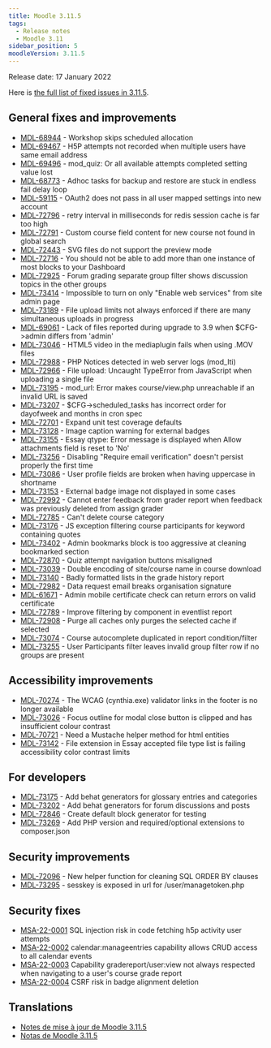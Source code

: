 ```yaml
---
title: Moodle 3.11.5
tags:
  - Release notes
  - Moodle 3.11
sidebar_position: 5
moodleVersion: 3.11.5
---
```

Release date: 17 January 2022

Here is [the full list of fixed issues in 3.11.5](https://tracker.moodle.org/secure/IssueNavigator!executeAdvanced.jspa?jqlQuery=project+%3D+mdl+AND+resolution+%3D+fixed+AND+fixVersion+in+%28%223.11.5%22%29+ORDER+BY+priority+DESC&runQuery=true&clear=true).

## General fixes and improvements

- [MDL-68944](https://tracker.moodle.org/browse/MDL-68944) - Workshop skips scheduled allocation
- [MDL-69467](https://tracker.moodle.org/browse/MDL-69467) - H5P attempts not recorded when multiple users have same email address
- [MDL-69496](https://tracker.moodle.org/browse/MDL-69496) - mod_quiz: Or all available attempts completed setting value lost
- [MDL-68773](https://tracker.moodle.org/browse/MDL-68773) - Adhoc tasks for backup and restore are stuck in endless fail delay loop
- [MDL-59115](https://tracker.moodle.org/browse/MDL-59115) - OAuth2 does not pass in all user mapped settings into new account
- [MDL-72796](https://tracker.moodle.org/browse/MDL-72796) - retry interval in milliseconds for redis session cache is far too high
- [MDL-72791](https://tracker.moodle.org/browse/MDL-72791) - Custom course field content for new course not found in global search
- [MDL-72443](https://tracker.moodle.org/browse/MDL-72443) - SVG files do not support the preview mode
- [MDL-72716](https://tracker.moodle.org/browse/MDL-72716) - You should not be able to add more than one instance of most blocks to your Dashboard
- [MDL-72925](https://tracker.moodle.org/browse/MDL-72925) - Forum grading separate group filter shows discussion topics in the other groups
- [MDL-73414](https://tracker.moodle.org/browse/MDL-73414) - Impossible to turn on only "Enable web services" from site admin page
- [MDL-73189](https://tracker.moodle.org/browse/MDL-73189) - File upload limits not always enforced if there are many simultaneous uploads in progress
- [MDL-69061](https://tracker.moodle.org/browse/MDL-69061) - Lack of files reported during upgrade to 3.9 when $CFG->admin differs from 'admin'
- [MDL-73046](https://tracker.moodle.org/browse/MDL-73046) - HTML5 video in the mediaplugin fails when using  .MOV files
- [MDL-72988](https://tracker.moodle.org/browse/MDL-72988) - PHP Notices detected in web server logs (mod_lti)
- [MDL-72966](https://tracker.moodle.org/browse/MDL-72966) - File upload: Uncaught TypeError from JavaScript when uploading a single file
- [MDL-73195](https://tracker.moodle.org/browse/MDL-73195) - mod_url: Error makes course/view.php unreachable if an invalid URL is saved
- [MDL-73207](https://tracker.moodle.org/browse/MDL-73207) - $CFG->scheduled_tasks has incorrect order for dayofweek and months in cron spec
- [MDL-72701](https://tracker.moodle.org/browse/MDL-72701) - Expand unit test coverage defaults
- [MDL-73128](https://tracker.moodle.org/browse/MDL-73128) - Image caption warning for external badges
- [MDL-73155](https://tracker.moodle.org/browse/MDL-73155) - Essay qtype: Error message is displayed when Allow attachments field is reset to 'No'
- [MDL-73256](https://tracker.moodle.org/browse/MDL-73256) - Disabling "Require email verification" doesn't persist properly the first time
- [MDL-73086](https://tracker.moodle.org/browse/MDL-73086) - User profile fields are broken when having uppercase in shortname
- [MDL-73153](https://tracker.moodle.org/browse/MDL-73153) - External badge image not displayed in some cases
- [MDL-72992](https://tracker.moodle.org/browse/MDL-72992) - Cannot enter feedback from grader report when feedback was previously deleted from assign grader
- [MDL-72785](https://tracker.moodle.org/browse/MDL-72785) - Can't delete course category
- [MDL-73176](https://tracker.moodle.org/browse/MDL-73176) - JS exception filtering course participants for keyword containing quotes
- [MDL-73402](https://tracker.moodle.org/browse/MDL-73402) - Admin bookmarks block is too aggressive at cleaning bookmarked section
- [MDL-72870](https://tracker.moodle.org/browse/MDL-72870) - Quiz attempt navigation buttons misaligned
- [MDL-73039](https://tracker.moodle.org/browse/MDL-73039) - Double encoding of site/course name in course download
- [MDL-73140](https://tracker.moodle.org/browse/MDL-73140) - Badly formatted lists in the grade history report
- [MDL-72982](https://tracker.moodle.org/browse/MDL-72982) - Data request email breaks organisation signature
- [MDL-61671](https://tracker.moodle.org/browse/MDL-61671) - Admin mobile certificate check can return errors on valid certificate
- [MDL-72789](https://tracker.moodle.org/browse/MDL-72789) - Improve filtering by component in eventlist report
- [MDL-72908](https://tracker.moodle.org/browse/MDL-72908) - Purge all caches only purges the selected cache if selected
- [MDL-73074](https://tracker.moodle.org/browse/MDL-73074) - Course autocomplete duplicated in report condition/filter
- [MDL-73255](https://tracker.moodle.org/browse/MDL-73255) - User Participants filter leaves invalid group filter row if no groups are present

## Accessibility improvements

- [MDL-70274](https://tracker.moodle.org/browse/MDL-70274) - The WCAG (cynthia.exe) validator links in the footer is no longer available
- [MDL-73026](https://tracker.moodle.org/browse/MDL-73026) - Focus outline for modal close button is clipped and has insufficient colour contrast
- [MDL-70721](https://tracker.moodle.org/browse/MDL-70721) - Need a Mustache helper method for html entities
- [MDL-73142](https://tracker.moodle.org/browse/MDL-73142) - File extension in Essay accepted file type list is failing accessibility color contrast limits

## For developers

- [MDL-73175](https://tracker.moodle.org/browse/MDL-73175) - Add behat generators for glossary entries and categories
- [MDL-73202](https://tracker.moodle.org/browse/MDL-73202) - Add behat generators for forum discussions and posts
- [MDL-72846](https://tracker.moodle.org/browse/MDL-72846) - Create default block generator for testing
- [MDL-73269](https://tracker.moodle.org/browse/MDL-73269) - Add PHP version and required/optional extensions to composer.json

## Security improvements

- [MDL-72096](https://tracker.moodle.org/browse/MDL-72096) - New helper function for cleaning SQL ORDER BY clauses
- [MDL-73295](https://tracker.moodle.org/browse/MDL-73295) - sesskey is exposed in url for /user/managetoken.php

## Security fixes

- [MSA-22-0001](https://moodle.org/mod/forum/discuss.php?d=431099) SQL injection risk in code fetching h5p activity user attempts
- [MSA-22-0002](https://moodle.org/mod/forum/discuss.php?d=431100) calendar:manageentries capability allows CRUD access to all calendar events
- [MSA-22-0003](https://moodle.org/mod/forum/discuss.php?d=431102) Capability gradereport/user:view not always respected when navigating to a user's course grade report
- [MSA-22-0004](https://moodle.org/mod/forum/discuss.php?d=431103) CSRF risk in badge alignment deletion

## Translations

- [Notes de mise à jour de Moodle 3.11.5](https://docs.moodle.org/fr/Notes_de_mise_à_jour_de_Moodle_3.11.5)
- [Notas de Moodle 3.11.5](https://docs.moodle.org/es/Notas_de_Moodle_3.11.5)

